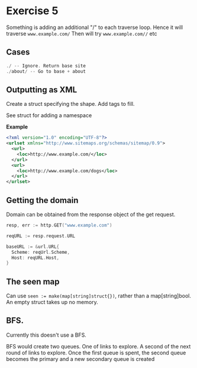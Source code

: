 # Exercise 5


Something is adding an additional "/" to each traverse loop.
Hence it will traverse `www.example.com/`
Then will try `www.example.com//` etc



## Cases

```go
./ -- Ignore. Return base site
./about/ -- Go to base + about
```


## Outputting as XML

Create a struct specifying the shape.
Add tags to fill.

See struct for adding a namespace

**Example**
```xml
<?xml version="1.0" encoding="UTF-8"?>
<urlset xmlns="http://www.sitemaps.org/schemas/sitemap/0.9">
  <url>
    <loc>http://www.example.com/</loc>
  </url>
  <url>
    <loc>http://www.example.com/dogs</loc>
  </url>
</urlset>
```

## Getting the domain

Domain can be obtained from the response object of the get request.

```go
resp, err := http.GET("www.example.com")

reqURL := resp.request.URL

baseURL := &url.URL{
  Scheme: reqUrl.Scheme,
  Host: reqURL.Host,
}
```


## The seen map

Can use `seen := make(map[string]struct{})`, rather than a map[string]bool. An empty struct takes up no memory.


## BFS.

Currently this doesn't use a BFS.

BFS would create two queues. One of links to explore. A second of the next round of links to explore.
Once the first queue is spent, the second queue becomes the primary and a new secondary queue is created

